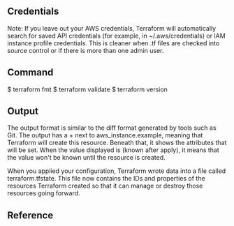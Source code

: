 ## Credentials
Note: If you leave out your AWS credentials, Terraform will automatically search for saved API credentials (for example, in ~/.aws/credentials) or IAM instance profile credentials. This is cleaner when .tf files are checked into source control or if there is more than one admin user.

## Command
$ terraform fmt
$ terraform validate
$ terraform version

## Output
The output format is similar to the diff format generated by tools such as Git. The output has a + next to aws_instance.example, meaning that Terraform will create this resource. Beneath that, it shows the attributes that will be set. When the value displayed is (known after apply), it means that the value won't be known until the resource is created.


When you applied your configuration, Terraform wrote data into a file called terraform.tfstate. This file now contains the IDs and properties of the resources Terraform created so that it can manage or destroy those resources going forward.

## Reference